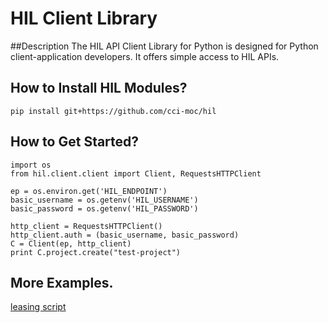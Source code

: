 # HIL Client Library

##Description
The HIL API Client Library for Python is designed for Python client-application developers. It offers simple access to HIL APIs.

## How to Install HIL Modules?
```
pip install git+https://github.com/cci-moc/hil
```

## How to Get Started?
```
import os
from hil.client.client import Client, RequestsHTTPClient

ep = os.environ.get('HIL_ENDPOINT')
basic_username = os.getenv('HIL_USERNAME')
basic_password = os.getenv('HIL_PASSWORD')

http_client = RequestsHTTPClient()
http_client.auth = (basic_username, basic_password)
C = Client(ep, http_client)
print C.project.create("test-project")

```

## More Examples.
[leasing script](https://github.com/CCI-MOC/hil/blob/master/examples/leasing/node_release_script.py)
